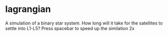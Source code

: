 # lagrangian
A simulation of a binary star system. How long will it take for the satellites to settle into L1-L5?
Press spacebar to speed up the similation 2x
